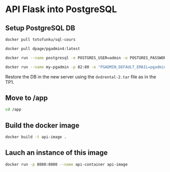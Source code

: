 # API Flask into PostgreSQL

## Setup PostgreSQL DB

```sh
docker pull totofunku/sql-cours
```

```sh
docker pull dpage/pgadmin4:latest
```

```sh
docker run --name postgresql -e POSTGRES_USER=admin -e POSTGRES_PASSWORD=adminadmin -p 5432:5432 -v /data:/var/lib/postgresql/data -d totofunku/sql-cours
```

```sh
docker run --name my-pgadmin -p 82:80 -e "PGADMIN_DEFAULT_EMAIL=pgadmin4@pgadmin.org" -e "PGADMIN_DEFAULT_PASSWORD=test1234" -d dpage/pgadmin4
```

Restore the DB in the new server using the `dvdrental-2.tar` file as in the TP1.

## Move to /app

```sh
cd /app
```

## Build the docker image

```sh
docker build -t api-image .
```

## Lauch an instance of this image

```sh
docker run -p 8080:8080 --name api-container api-image
```